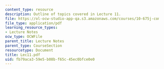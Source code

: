 ```yaml
---
content_type: resource
description: Outline of topics covered in Lecture 11.
file: https://ol-ocw-studio-app-qa.s3.amazonaws.com/courses/10-675j-computational-quantum-mechanics-of-molecular-and-extended-systems-fall-2004/fb79aca359e5b08bf65c45ec0bfce0e0_Lec11.pdf
file_type: application/pdf
learning_resource_types:
- Lecture Notes
ocw_type: OCWFile
parent_title: Lecture Notes
parent_type: CourseSection
resourcetype: Document
title: Lec11.pdf
uid: fb79aca3-59e5-b08b-f65c-45ec0bfce0e0
---
```

